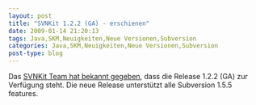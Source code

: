 ```yaml
---
layout: post
title: "SVNKit 1.2.2 (GA) - erschienen"
date: 2009-01-14 21:20:13
tags: Java,SKM,Neuigkeiten,Neue Versionen,Subversion
categories: Java,SKM,Neuigkeiten,Neue Versionen,Subversion
post-type: blog
---
```

Das <a href="http://www.nabble.com/-ANN--SVNKit-1.2.2-(GA)-is-available.-to21460509.html">SVNKit Team hat bekannt gegeben</a>, dass die Release 1.2.2 (GA) zur Verfügung steht. Die neue Release unterstützt alle Subversion 1.5.5 features. 
